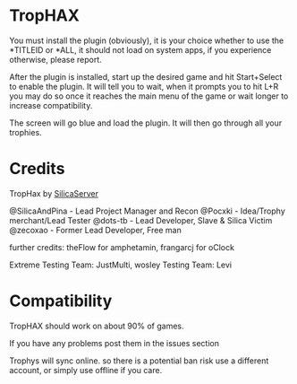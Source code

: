 # TropHAX

You must install the plugin (obviously), it is your choice whether to use the *TITLEID or *ALL, it should not load on system apps, if you experience otherwise, please report.

After the plugin is installed, start up the desired game and hit Start+Select to enable the plugin.
It will tell you to wait, when it prompts you to hit L+R you may do so once it reaches the main menu of the game or wait longer to increase compatibility.

The screen will go blue and load the plugin.
It will then go through all your trophies.

# Credits
TropHax by [SilicaServer](https://discord.gg/j4eGHhF)

@SilicaAndPina - Lead Project Manager and Recon
@Pocxki - Idea/Trophy merchant/Lead Tester
@dots-tb - Lead Developer, Slave & Silica Victim
@zecoxao - Former Lead Developer, Free man

further credits: theFlow for amphetamin, frangarcj for oClock

Extreme Testing Team: JustMulti, wosley
Testing Team: Levi

# Compatibility 
TropHAX should work on about 90% of games.

If you have any problems post them in the issues section 

Trophys will sync online. so there is a potential ban risk
use a different account, or simply use offline if you care.
